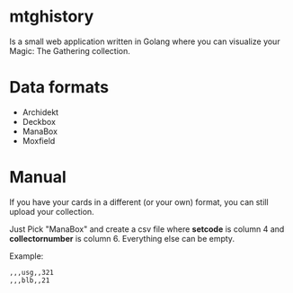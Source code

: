 # mtghistory

Is a small web application written in Golang where you can visualize your Magic: The Gathering collection.

# Data formats

* Archidekt
* Deckbox
* ManaBox
* Moxfield

# Manual

If you have your cards in a different (or your own) format, you can still upload your collection.

Just Pick "ManaBox" and create a csv file where **setcode** is column 4 and **collectornumber** is column 6.
Everything else can be empty.

Example:

```
,,,usg,,321
,,,blb,,21
```
